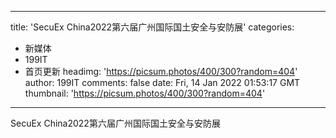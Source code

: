 
---
title: 'SecuEx China2022第六届广州国际国土安全与安防展'
categories: 
 - 新媒体
 - 199IT
 - 首页更新
headimg: 'https://picsum.photos/400/300?random=404'
author: 199IT
comments: false
date: Fri, 14 Jan 2022 01:53:17 GMT
thumbnail: 'https://picsum.photos/400/300?random=404'
---

<div>   
SecuEx China2022第六届广州国际国土安全与安防展  
</div>
            